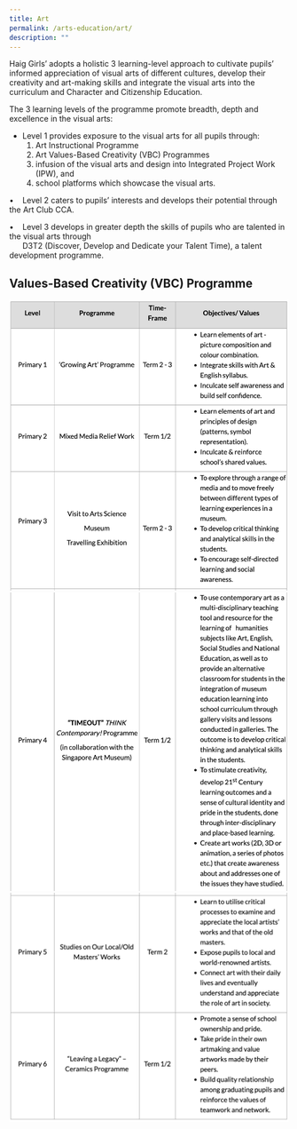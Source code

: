 ```yaml
---
title: Art
permalink: /arts-education/art/
description: ""
---
```

Haig Girls’ adopts a holistic 3 learning-level approach to cultivate pupils’ informed appreciation of visual arts of different cultures, develop their creativity and art-making skills and integrate the visual arts into the curriculum and Character and Citizenship Education.  
  
The 3 learning levels of the programme promote breadth, depth and excellence in the visual arts:  
  
* Level 1 provides exposure to the visual arts for all pupils through: 
	1.  Art Instructional Programme  
	2.  Art Values-Based Creativity (VBC) Programmes  
	3.  infusion of the visual arts and design into Integrated Project Work (IPW), and  
	4.  school platforms which showcase the visual arts.
		
	
•    Level 2 caters to pupils’ interests and develops their potential through the Art Club CCA.  
  
•    Level 3 develops in greater depth the skills of pupils who are talented in the visual arts through  
      D3T2 (Discover, Develop and Dedicate your Talent Time), a talent development programme.  

Values-Based Creativity (VBC) Programme
---------------------------------------

![](/images/vbc1-1.png)
![](/images/vbc2.png)
![](/images/vbc3.png)